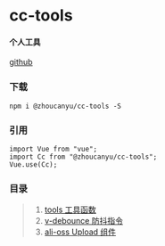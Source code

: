 # cc-tools

#### 个人工具

[github](https://github.com/z253573760/cc-tools)

### 下载

```
npm i @zhoucanyu/cc-tools -S
```

### 引用

```
import Vue from "vue";
import Cc from "@zhoucanyu/cc-tools";
Vue.use(Cc);
```

### 目录

> 1. [tools 工具函数](https://github.com/z253573760/cc-tools/tree/master/packages/utils)<br>
> 2. [v-debounce 防抖指令](https://github.com/z253573760/cc-tools/tree/master/packages/directives)<br>
> 3. [ali-oss Upload 组件](https://github.com/z253573760/cc-tools/tree/master/packages/components/uploader)<br>
